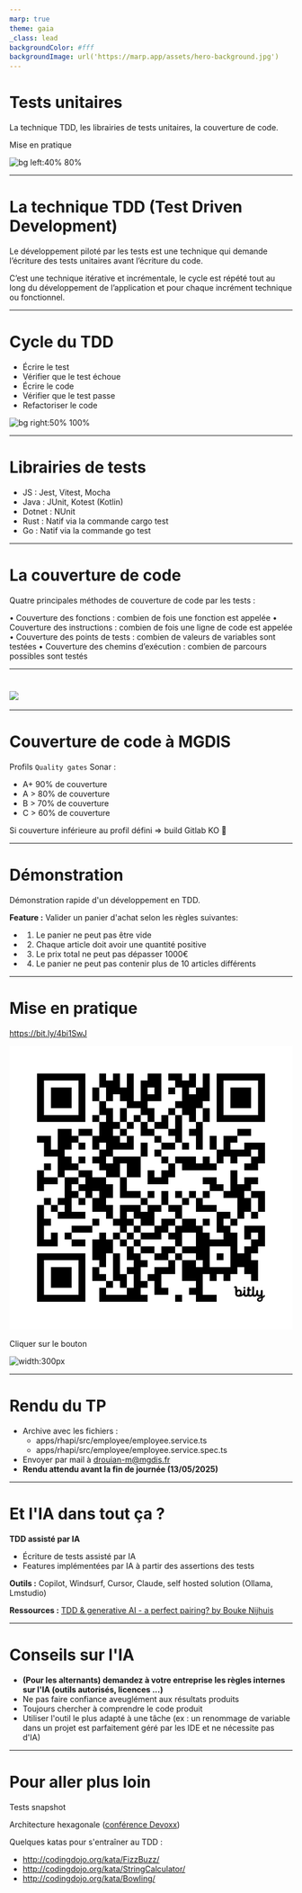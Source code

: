 ```yaml
---
marp: true
theme: gaia
_class: lead
backgroundColor: #fff
backgroundImage: url('https://marp.app/assets/hero-background.jpg')
---
```


# Tests unitaires

La technique TDD, les librairies de tests unitaires, la couverture de code.

Mise en pratique

![bg left:40% 80%](./assets/logo.png)

---

# La technique TDD (Test Driven Development)

Le développement piloté par les tests est une technique qui demande l’écriture des tests unitaires avant l’écriture du code.

C’est une technique itérative et incrémentale, le cycle est répété tout au long du développement de l’application et pour chaque incrément technique ou fonctionnel.

---

# Cycle du TDD

- Écrire le test
- Vérifier que le test échoue
- Écrire le code
- Vérifier que le test passe
- Refactoriser le code

![bg right:50% 100%](./assets/tdd.png)

---

# Librairies de tests

- JS : Jest, Vitest, Mocha
- Java : JUnit, Kotest (Kotlin)
- Dotnet : NUnit
- Rust : Natif via la commande cargo test
- Go : Natif via la commande go test

---

# La couverture de code

Quatre principales méthodes de couverture de code par les tests :

• Couverture des fonctions : combien de fois une fonction est appelée
• Couverture des instructions : combien de fois une ligne de code est appelée
• Couverture des points de tests : combien de valeurs de variables sont testées
• Couverture des chemins d’exécution : combien de parcours possibles sont testés

---

#

![](./assets/julien-twitter.png)

---

# Couverture de code à MGDIS

Profils `Quality gates` Sonar :

- A+ 90% de couverture
- A > 80% de couverture
- B > 70% de couverture
- C > 60% de couverture

Si couverture inférieure au profil défini => build Gitlab KO 🚨

---

# Démonstration

Démonstration rapide d'un développement en TDD.

**Feature :** Valider un panier d'achat selon les règles suivantes:
- 1. Le panier ne peut pas être vide
- 2. Chaque article doit avoir une quantité positive
- 3. Le prix total ne peut pas dépasser 1000€
- 4. Le panier ne peut pas contenir plus de 10 articles différents

---

# Mise en pratique

https://bit.ly/4bi1SwJ

![bg right:50% 100%](./assets/bit.ly_4bi1SwJ.png)

Cliquer sur le bouton 

![width:300px](https://camo.githubusercontent.com/b04f5659467d23b5109ba935a40c00decd264eea25c22d50a118021349eea94f/68747470733a2f2f676974706f642e696f2f627574746f6e2f6f70656e2d696e2d676974706f642e737667)

---

# Rendu du TP

- Archive avec les fichiers :
    - apps/rhapi/src/employee/employee.service.ts
    - apps/rhapi/src/employee/employee.service.spec.ts
- Envoyer par mail à drouian-m@mgdis.fr
- **Rendu attendu avant la fin de journée (13/05/2025)**

---

# Et l'IA dans tout ça ?

**TDD assisté par IA**

- Écriture de tests assisté par IA
- Features implémentées par IA à partir des assertions des tests

**Outils :** Copilot, Windsurf, Cursor, Claude, self hosted solution (Ollama, Lmstudio)

**Ressources :** [TDD & generative AI - a perfect pairing? by Bouke Nijhuis](https://www.youtube.com/watch?v=YRFpyGbp6h4)

---

# Conseils sur l'IA

- **(Pour les alternants) demandez à votre entreprise les règles internes sur l'IA (outils autorisés, licences ...)**
- Ne pas faire confiance aveuglément aux résultats produits
- Toujours chercher à comprendre le code produit
- Utiliser l'outil le plus adapté à une tâche (ex : un renommage de variable dans un projet est parfaitement géré par les IDE et ne nécessite pas d'IA)

---

# Pour aller plus loin

Tests snapshot

Architecture hexagonale ([conférence Devoxx](https://youtu.be/-dXN8wkN0yk?si=zbGllnyK7g1wG_Sg))

Quelques katas pour s'entraîner au TDD :

- http://codingdojo.org/kata/FizzBuzz/
- http://codingdojo.org/kata/StringCalculator/
- http://codingdojo.org/kata/Bowling/
